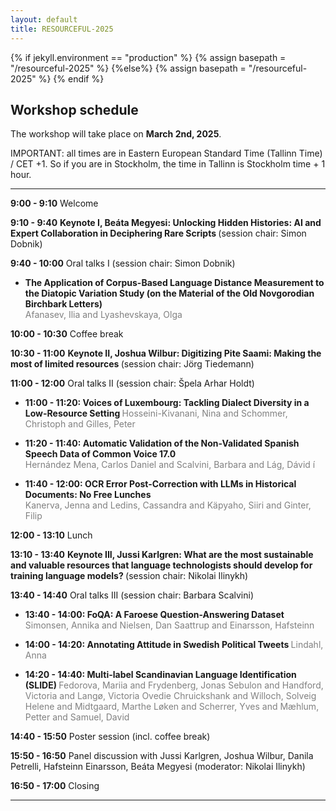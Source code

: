 ```yaml
---
layout: default
title: RESOURCEFUL-2025
---
```

{% if jekyll.environment  == "production" %}
        {% assign basepath = "/resourceful-2025" %}
        {%else%}
        {% assign basepath = "/resourceful-2025" %}
        {% endif %}

## Workshop schedule

The workshop will take place on **March 2nd, 2025**.

IMPORTANT: all times are in Eastern European Standard Time (Tallinn Time) / CET +1. So if you are in Stockholm, the time in Tallinn is Stockholm time + 1 hour.

<hr>

**9:00 - 9:10** Welcome

**9:10 - 9:40** <b> Keynote I, Beáta Megyesi: Unlocking Hidden Histories: AI and Expert Collaboration in Deciphering Rare Scripts </b> (session chair: Simon Dobnik)

**9:40 - 10:00** Oral talks I (session chair: Simon Dobnik)

  * <b> The Application of Corpus-Based Language Distance Measurement to the Diatopic Variation Study (on the Material of the Old Novgorodian Birchbark Letters) </b>  
  <span style="color:gray"> Afanasev, Ilia and Lyashevskaya, Olga </span>  

**10:00 - 10:30** Coffee break

**10:30 - 11:00** <b> Keynote II, Joshua Wilbur: Digitizing Pite Saami: Making the most of limited resources </b>  (session chair: Jörg Tiedemann)

**11:00 - 12:00** Oral talks II (session chair: Špela Arhar Holdt)

* <b> 11:00 - 11:20: Voices of Luxembourg: Tackling Dialect Diversity in a Low-Resource Setting </b> 
  <span style="color:gray"> Hosseini-Kivanani, Nina and Schommer, Christoph and Gilles, Peter </span>  
 
* <b> 11:20 - 11:40: Automatic Validation of the Non-Validated Spanish Speech Data of Common Voice 17.0 </b>  
  <span style="color:gray"> Hernández Mena, Carlos Daniel and Scalvini, Barbara and Lág, Dávid í </span>  
 
* <b> 11:40 - 12:00: OCR Error Post-Correction with LLMs in Historical Documents: No Free Lunches </b>  
  <span style="color:gray"> Kanerva, Jenna and Ledins, Cassandra and Käpyaho, Siiri and Ginter, Filip </span>  

**12:00 - 13:10** Lunch

**13:10 - 13:40** <b> Keynote III, Jussi Karlgren: What are the most sustainable and valuable resources that language technologists should develop for training language models? </b>  (session chair: Nikolai Ilinykh)

**13:40 - 14:40** Oral talks III (session chair: Barbara Scalvini)

*  <b> 13:40 - 14:00: FoQA: A Faroese Question-Answering Dataset </b>
  <span style="color:gray"> Simonsen, Annika and Nielsen, Dan Saattrup and Einarsson, Hafsteinn </span>

*  <b> 14:00 - 14:20: Annotating Attitude in Swedish Political Tweets </b> 
  <span style="color:gray"> Lindahl, Anna </span>

* <b> 14:20 - 14:40: Multi-label Scandinavian Language Identification (SLIDE) </b>
  <span style="color:gray"> Fedorova, Mariia and Frydenberg, Jonas Sebulon and Handford, Victoria and Langø, Victoria Ovedie Chruickshank and Willoch, Solveig Helene and Midtgaard, Marthe Løken and Scherrer, Yves and Mæhlum, Petter and Samuel, David </span>  

**14:40 - 15:50** Poster session (incl. coffee break)

**15:50 - 16:50** Panel discussion with Jussi Karlgren, Joshua Wilbur, Danila Petrelli, Hafsteinn Einarsson, Beáta Megyesi (moderator: Nikolai Ilinykh)

**16:50 - 17:00** Closing

<hr>
